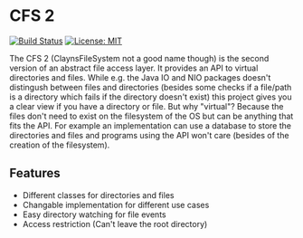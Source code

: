 # CFS 2
[![Build Status](https://travis-ci.org/Clayn/cfs2.svg?branch=development)](https://travis-ci.org/Clayn/cfs2) [![License: MIT](https://img.shields.io/badge/License-MIT-yellow.svg)](https://opensource.org/licenses/MIT)

The CFS 2 (ClaynsFileSystem not a good name though) is the second version of  an abstract file access layer. 
It provides an API to virtual directories and files. While e.g. the Java IO and NIO packages doesn't distingush between files and directories (besides some checks if a file/path is a directory which fails if the directory doesn't exist) this project gives you a clear view if you have a directory or file. But why "virtual"? Because the files don't need to exist on the filesystem of the OS but can be anything that fits the API. For example an implementation can use a database to store the directories and files and programs using the API won't care (besides of the creation of the filesystem).

## Features

 - Different classes for directories and files
 - Changable implementation for different use cases
 - Easy directory watching for file events
 - Access restriction (Can't leave the root directory)

<!--stackedit_data:
eyJoaXN0b3J5IjpbMjExNTk4NzkyMCwxODgzMzc5NjI5XX0=
-->
